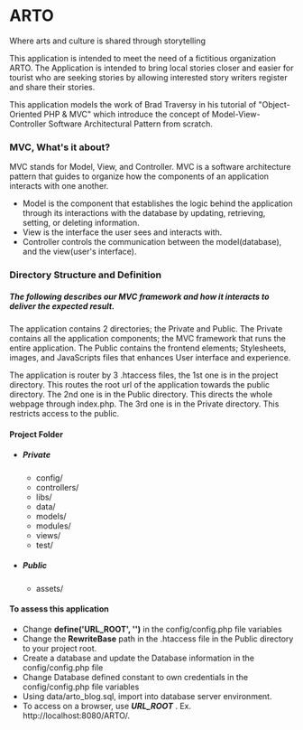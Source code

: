 # ARTO
Where arts and culture is shared through storytelling

This application is intended to meet the need of a fictitious organization ARTO. The Application
is intended to bring local stories closer and easier for tourist who are seeking stories by allowing interested 
story writers register and share their stories.

This application models the work of Brad Traversy in his tutorial of "Object-Oriented PHP & MVC"
which introduce the concept of Model-View-Controller Software Architectural Pattern from scratch.

### MVC, What's it about?
MVC stands for Model, View, and Controller. MVC is a software architecture pattern that
guides to organize how the components of an application interacts with one another.
* Model is the component that establishes the logic behind the application through its
  interactions with the database by updating, retrieving, setting, or deleting information.
* View is the interface the user sees and interacts with.
* Controller controls the communication between the model(database), and the view(user's interface).

### Directory Structure and Definition
##### The following describes our MVC framework and how it interacts to deliver the expected result.
The application contains 2 directories; the Private and Public. The Private contains all the application
components; the MVC framework that runs the entire application. The Public contains the frontend elements;
Stylesheets, images, and JavaScripts files that enhances User interface and experience.

The application is router by 3 .htaccess files, the 1st one is in the project directory.
This routes the root url of the application towards the public directory. The 2nd one is in the Public
directory. This directs the whole webpage through index.php. The 3rd one is in the Private directory.
This restricts access to the public.
#### Project Folder
* ##### Private
    * config/
    * controllers/
    * libs/
    * data/
    * models/
    * modules/
    * views/
    * test/
    

* ##### Public
    * assets/

#### To assess this application
* Change **define('URL_ROOT', '')** in the config/config.php file variables
* Change the **RewriteBase** path in the .htaccess file in the Public directory to your project root.
* Create a database and update the Database information in the config/config.php file
* Change Database defined constant to own credentials in the config/config.php file variables
* Using data/arto_blog.sql, import into database server environment.
* To access on a browser, use  **_URL_ROOT_** . Ex. http://localhost:8080/ARTO/.
